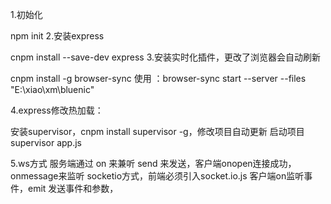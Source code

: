 1.初始化

npm init 
2.安装express 

cnpm install --save-dev express 
3.安装实时化插件，更改了浏览器会自动刷新

 cnpm install -g browser-sync
 使用 ：browser-sync start --server --files "E:\xiao\xm\bluenic"

4.express修改热加载：

安装supervisor，cnpm install supervisor -g，修改项目自动更新
启动项目 supervisor app.js
 

5.ws方式  服务端通过 on 来兼听 send 来发送，客户端onopen连接成功，onmessage来监听
  socketio方式，前端必须引入socket.io.js 客户端on监听事件，emit 发送事件和参数，
